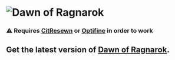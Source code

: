 # ![Dawn of Ragnarok](https://i.imgur.com/tA3Del0.png)

### ⚠ Requires [CitResewn](https://modrinth.com/mod/cit-resewn) or [Optifine](https://www.optifine.net/home) in order to work

## Get the latest version of [Dawn of Ragnarok](https://github.com/Tucanu10/Dawn-of-Ragnarok/releases).

